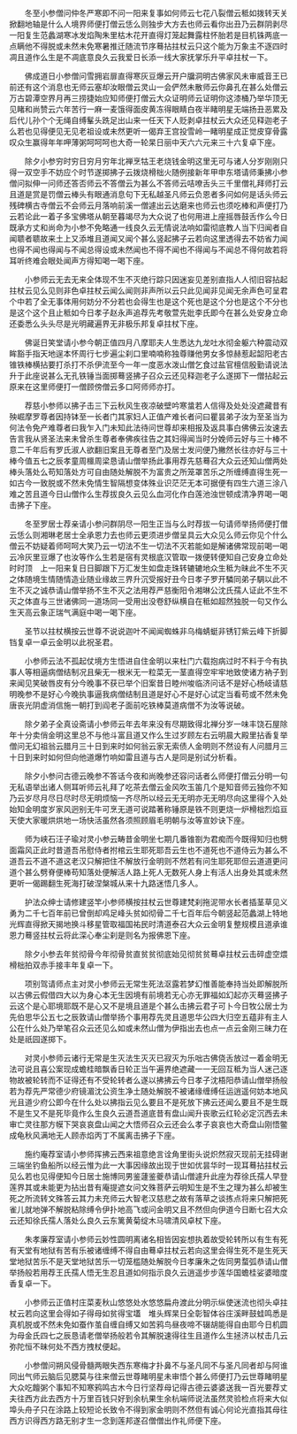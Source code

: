 <!-- { "loadSidebar": true } -->
　　冬至小参僧问仲冬严寒即不问一阳来复事如何师云七花八裂僧云秪如拨转天关掀翻地轴是什么人境界师便打僧云恁么则独步大方去也师云看你出丑乃云群阴剥尽一阳复生范蠡湖寒冰发焰陶朱里枯木花开直得灯笼起舞露柱怀胎若是目机铢两底一点瞒他不得脱或未然未免寒暑推迁随流节序蓦拈拄杖云只这个能为万象主不逐四时凋且道作么生是不凋底意良久云我爱日长添一线大家抚掌乐升平卓拄杖一下。

　　佛成道日小参僧问雪拥岩扉直得寒灰豆爆云开户牖洞明古佛家风未审威音王已前还有这个消息也无师云塞却汝眼僧云灵山一会俨然未散师云你鼻孔在甚么处僧云万古碧潭空界月再三捞捷始应知师便打僧云大众证明师云证明你这漆桶乃举华顶无见睹和尚赞云六年苦行一麻一麦饿得面皮黄冻得眼睛白夜半睹明星无端扬丑恶累及后代儿孙个个无绳自缚髼头跣足出山来一任天下人贬剥卓拄杖云大众还见释迦老子么若也见得便见无见老祖设或未然更听一偈弃王宫投雪岭一睹明星成正觉皮穿骨露叹众生赢得年年呷薄粥呵呵呵也大奇一轮杲日丽中天六六元来三十六复卓下座。

　　除夕小参穷时穷日穷月穷年北禅烹牯王老烧钱金明这里无可与诸人分岁刚刚只得一双空手不妨应个时节遂掷拂子云拨烧榾柮火随例接新年甲申东塔请师秉拂小参僧问拟伸一问师还答否师云不答僧云为甚么不答师云咭嘹舌头三千里僧礼拜师打云且道是赏是罚僧云棒头有眼通消息句下无私越圣凡师云负恩者多问如何是话头师云残碑横古寺僧云不会师云月落响前溪一僧遽出云达磨来也师云也须吃棒和声便打乃云若论此一着子多宝佛塔从朝至暮竭尽为大众说了也何用进上座摇唇鼓舌作么今日既承方丈和尚命为小参不免略通一线良久云无情说法响如雷彻底教人当下归闻者自闻聩者聩故来土上又添堆且道闻又闻个甚么竖起拂子云若向这里透得去不妨省力闻也得不闻也得闻与不闻总得设或未然闻也不得不闻也不得闻与不闻总不得何故若将耳听终难会眼处闻声方得知喝一喝下座。

　　小参师云无去无来全体现不生不灭绝行踪只因迷妄见差别直指人人彻旧容拈起拄杖云见么见则非色卓拄杖云闻么闻则非声所以云只此见闻非见闻无余声色可呈君个中若了全无事体用何妨分不分若也会得生也是这个死也是这个分也是这个不分也是这个这个且止秪如今日孝子赵永声追荐先考敬萱先妣李氏即今在甚么处安身立命还委悉么头头尽是光明藏遍界无非极乐邦复卓拄杖下座。

　　佛诞日笑堂请小参今朝正值四月八摩耶夫人生悉达九龙吐水彻金躯六种震动双眸豁手指天地逞本怀周行七步遍尘刹口里喃喃称独尊赚他男女多惊赫惹起韶阳老古锥铁棒横拈要打杀打不杀伊流至今一年一度恶水泼山僧乞食过盐官檀信殷勤请说法升于此座说甚么无孔铁锤当面掷蓦竖拂子召众云还见释迦老子么遂掷下一僧拈起云原来在这里师便打一僧顾傍僧云多口阿师师亦打。

　　荐慈小参师以拂子击三下云秋风生夜凉破壁吟寒螀若人信得及处处没遮藏昔有殃崛摩罗尊者因持钵至一长者门其家妇人正值产难长者问曰瞿昙弟子汝为至圣当为何法令免产难尊者曰我乍入门未知此法待问世尊却来相报及返具事白佛佛云汝速去告言我从贤圣法来未曾杀生尊者奉佛疾往告之其妇得闻当时分娩师云好与三十棒不意二千年后有罗氏淑人欲翻旧案且无尊者至门及居士发问便乃撇然长往亦好与三十棒今值五七之辰孝童周櫮周梁恳请山僧举扬此事用荐先慈蓦召大众云还知山僧两处棒头落处么苟知落处方可自由随处解脱不为富贵之所笼罩苦乐之所缠缚直得生死一如古今一致脱或不然未免情生智隔想变体殊业识茫茫无本可据便有四生六道三涂八难之苦且道今日山僧作么生荐拔良久云见么血河化作白莲池浊世顿成清净界喝一喝击拂子下座。

　　冬至罗居士荐亲请小参问群阴尽一阳生正当与么时荐拔一句请师举扬师便打僧云恁么则湘琳老居士全承恩力去也师云更须进步僧呈具云大众见么师云你见个什么僧云不妨疑着师呵呵大笑乃云一切法不生一切法不灭若能如是解诸佛常现前喝一喝云冷灰里豆爆了也汝等作么生若是宿有灵根底汉管取一拨便转便知自己安身立命处时时顶　上一阳来复日日脚跟下万汇发生如盘走珠转辘辘地众生秪为昧此不生不灭之体随境生情随情造业随业缘故三界升沉受报好丑今日孝子罗开驎同弟子騆以此不生不灭之诚恭请山僧举扬不生不灭之法用荐严慈衡阳令湘琳公沈氏孺人证此不生不灭之体直与三世诸佛同一道场同一受用出没卷舒纵横自在秪如超然独脱一句又作么生天高云象正瑞气满庭中喝一喝下座。

　　圣节以拄杖横按云世尊不说说迦叶不闻闻蜘蛛非乌梅蜻蜓非锈钉紫云峰下折脚铛复卓一卓云金明以此祝圣君。

　　小参师云法不孤起仗境方生悟进自住金明以来杜门六载抱病过时不料于今有执事人等相逼病僧结制况且柴无一根米无一粒菜无一茎直得空牢牢地致使诸方衲子到来闻见笑破唇皮有分今晚事不获已举个旧案昔日睦州唆临济问话不是好心杨岐请慈明晚参不是好心今晚执事逼我病僧结制且道是好心不是好心试定当看苟或不然未免唐丧光阴虚消信施一朝打到阎老子面前吃铁棒莫道病僧不为汝等说破。

　　除夕弟子全真设斋请小参师云年去年来没有尽期致得北禅分岁一味丰饶石屋除年十分卖俏金明这里总不与他斗富且道又作么生过岁顾左右云明晨大殿里拈香复举僧问无幻祖翁云腊月三十日到来时如何翁云家无索债人金明则不然设有人问腊月三十日到来时如何但向他道爆竹响如雷且道与古人是同是别试分析看。

　　除夕小参问古德云晚参不答话今夜和尚晚参还容问话者么师便打僧云分明一句无私语举出诸人侧耳听师云礼拜了吃茶去僧云金风吹玉笛几个是知音师云独你不知乃云岁尽月尽日尽时尽无明烦恼一齐尽所以经云无无明亦无无明尽向这里得个入处始知金明度岁家风迥别无牛可烹无道可说踏著称锤原是铁不则更烧一炉榾柮烈焰亘天使大家暖烘烘地一场快活虽然各须照顾眉毛明朝与汝等宣妙诀下座。

　　师为峡石汪子瑜对灵小参云畴昔金明坐七期几番锥劄为君痴而今既得知归也劈面霜风正此时昔道吾吊慰侍者拊棺云生耶死耶吾云生也不道死也不道侍云为甚么不道吾云不道不道这老汉只解把住不解放行金明则不然若有问生耶死耶但云道道更问道个甚么劈脊便棒苟知落处便解活人路上死人无数死人身上有活人出身处其或未然更听一偈踢翻生死海打破涅槃城从来十九路迷悟几多人。

　　护法众绅士请修建竖竿小参师横按拄杖云世尊建梵刹拖泥带水长者插茎草见义勇为二千七百年前已曾倒却鸡足峰头贫如彻骨二千七百年后今朝竖起范蠡湖上特地光辉直得掀天揭地换斗移星管取福国祐民时清道泰召大众云金明复整规模且道承谁恩力蓦竖拄杖云将此深心奉尘刹是则名为报佛恩下座。

　　除夕小参去年贫彻骨今年彻骨贫直贫贫彻底始见彻贫贫蓦卓拄杖云击碎虚空煨榾柮拍双赤手接丰年复卓一下。

　　项别驾请师点主对灵小参师云无常生死法沤露若梦幻惟善能奉持当处即解脱所以古佛云假借四大以为身心本无生因境有前境若无心亦无罪福如幻起亦灭蓦竖拂子云这个是心耶境耶既不是心又不是境且道是个甚么击拂云君子可卜今日牧公居士为先伯思华公五七之辰敦请山僧举扬个事用荐先灵且道思华公四大归空五蕴非有主人公在什么处乃举笔召众云还见么如或未然山僧为伊指出去也点一点云金刚三昧力在处是祇园遂掷下。

　　对灵小参师云诸行无常是生灭法生灭灭已寂灭为乐咄古佛侥舌放过一着金明无法可说且喜公案现成蟾桂暗飘香日轮正当午遍界绝遮藏一一无回互秪为当人迷己逐物故被轮转而不证得还有不受轮转者么遂以拂拂云今日孝子沈梧阳恭请山僧举扬般若为荐先严常德少府镜湄沈公资生净土随处解脱不被诸缘缠缚任运逍遥何妨本地风光且道少府公即今在什么处以拂指云见么要且不是死放下拂云还闻么要且不是生既不是生又不是死毕竟作么生良久云道吾道底昔有盘山闻升丧歌云红轮必定沉西去未审亡灵往那方幙下哭哀哀盘山闻之大悟师召众云还会么孝子哀哀也大奇盘山刚悟鳖成龟秋风满地无人顾赤焰丙丁不属离击拂子下座。

　　施约庵荐室请小参师挥拂云西来祖意绝言诠角里街头说炽然寂灭现前无挂碍谢三端坐钓鱼船所以经云惟为此一大事因缘故出现于世如优昙华时一现耳蓦拈拄杖云见么若也见得便知今日居士施博同男鉴蘧鉴夔恭请山僧遽升此座为荐徐氏孺人早登莲界其或未能更为拈出昔有庵提遮女问文殊菩萨云明知生是不生之理为甚么却被生死之所流转文殊答云其力未充师云大智老汉慈悲之故有落草之谈拣点将来只解把死雀儿就地弹不解脱粘除缚令伊扑地高飞或问金明又且不然但向伊道今日断七召大众云还知徐氏孺人落处么良久云东篱黄菊绽木马啸清风卓杖下座。

　　朱孝廉荐室请小参师云妙性圆明离诸名相皆因妄想执着故受轮转所以有生有死有天堂有地狱有苦有乐被诸缠缚不得自由蓦卓拄杖云若向这里会得生死不是生死天堂地狱苦乐不是天堂地狱苦乐一切笼槛随处解脱今日孝廉朱之佐同男蝥弧恭请山僧举扬般若用荐王氏孺人悟无生忍且道如何指示良久云逍遥步步莲华国蟾桂娑婆暗度香复卓一下。

　　小参师云正值村庄菜麦秋山悠悠处水悠悠扁舟渡此分明示纵使迷流也彻头卓拄杖云若向这里会得如子得母如贫得宝壒　堆头辉杲日全彰智体谷庄溪畔鼓蛙鸣悉是真机脱或不然未免如蚕作茧自缠自缚又如苦鸦鸟昼夜啼不辍胡能得自由耶今日机圆为母金氏四七之辰恳请老僧举扬般若令其解脱速得往生且道作么生拯济以杖击几云弥陀恒不昧何处不西方拽杖便起。

　　小参僧问朔风侵骨髓两眼失西东寒梅才扑鼻不与圣凡同不与圣凡同者却与阿谁同出气师云脑后见腮莫与往来僧云世尊睹明星未审悟个甚么师便打乃云世尊睹明星大众吃饘粥个事知不知寒鸦鸣古木今日行坚荐母记得古德云婆婆送我一百光要荐丈夫往西方此去西方十万里百钱只好到余杭果生余杭端师说法虽然灵验检点将来大似埠头舟子只在涂路上较短论长致令不得到家金明则不然但有诚心何论光直指其母往西方识得西方路无别才生一念到莲邦遂召僧僧出作礼师便下座。

